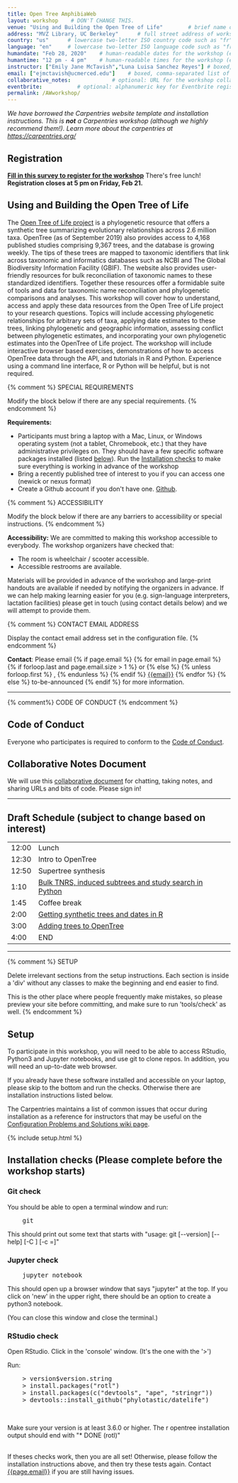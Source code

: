 ```yaml
---
title: Open Tree AmphibiaWeb
layout: workshop    # DON'T CHANGE THIS.
venue: "Using and Building the Open Tree of Life"        # brief name of host site without address (e.g., "Euphoric State University")
address: "MVZ Library, UC Berkeley"      # full street address of workshop (e.g., "Room A, 123 Forth Street, Blimingen, Euphoria")
country: "us"      # lowercase two-letter ISO country code such as "fr" (see https://en.wikipedia.org/wiki/ISO_3166-1#Current_codes)
language: "en"     # lowercase two-letter ISO language code such as "fr" (see https://en.wikipedia.org/wiki/List_of_ISO_639-1_codes)
humandate: "Feb 28, 2020"    # human-readable dates for the workshop (e.g., "Feb 17-18, 2020")
humantime: "12 pm - 4 pm"    # human-readable times for the workshop (e.g., "9:00 am - 4:30 pm")
instructor: ["Emily Jane McTavish","Luna Luisa Sanchez Reyes"] # boxed, comma-separated list of instructors' names as strings, like ["Kay McNulty", "Betty Jennings", "Betty Snyder"]
email: ["ejmctavish@ucmerced.edu"]    # boxed, comma-separated list of contact email addresses for the host, lead instructor, or whoever else is handling questions, like ["marlyn.wescoff@example.org", "fran.bilas@example.org", "ruth.lichterman@example.org"]
collaborative_notes:             # optional: URL for the workshop collaborative notes, e.g. an Etherpad or Google Docs document (e.g., https://pad.carpentries.org/2015-01-01-euphoria)
eventbrite:           # optional: alphanumeric key for Eventbrite registration, e.g., "1234567890AB" (if Eventbrite is being used)
permalink: /AWworkshop/
---
```


*We have borrowed the Carpentries website template and installation instructions. This is **not** a Carpentries workshop (although we highly recommend them!). Learn more about the carpentries at https://carpentries.org/*


<h2 id="registration">Registration</h2>

<strong>[Fill in this survey to register for the workshop](https://ucmerced.az1.qualtrics.com/jfe/form/SV_elKXmtHUgYEa097)</strong>
There's free lunch!  
<strong>Registration closes at 5 pm on Friday, Feb 21.</strong>



<h2 id="general">Using and Building the Open Tree of Life</h2>


The [Open Tree of Life project](http://opentreeoflife.github.io/) is a phylogenetic resource that offers a synthetic tree summarizing evolutionary relationships across 2.6 million taxa. OpenTree (as of September 2019) also provides access to 4,168 published studies comprising 9,367 trees, and the database is growing weekly. The tips of these trees are mapped to taxonomic identifiers that link across taxonomic and informatics databases such as NCBI and The Global Biodiversity Information Facility (GBIF).
The website also provides user-friendly resources for bulk reconciliation of taxonomic names to these standardized identifiers. Together these resources offer a formidable suite of tools and data for taxonomic name reconciliation and phylogenetic comparisons and analyses.
 This workshop will cover how to understand, access and apply these data resources from the Open Tree of Life project to your research questions. Topics will include accessing phylogenetic relationships for arbitrary sets of taxa, applying date estimates to these trees, linking phylogenetic and geographic information, assessing conflict between phylogenetic estimates, and incorporating your own phylogenetic estimates into the OpenTree of Life project.
    The workshop will include interactive browser based exercises, demonstrations of how to access OpenTree data through the API, and tutorials in R and Python. Experience using a command line interface, R or Python will be helpful, but is not required.             


{% comment %}
SPECIAL REQUIREMENTS

Modify the block below if there are any special requirements.
{% endcomment %}
<p id="requirements">
  <strong>Requirements:</strong>

  <ul>
    <li>Participants must bring a laptop with a
  Mac, Linux, or Windows operating system (not a tablet, Chromebook, etc.) that they have administrative privileges on. They should have a few specific software packages installed (listed <a href="#setup">below</a>). Run the <a href="#Installation checks">Installation checks</a> to make sure everything is working in advance of the workshop </li>
    <li>Bring a recently published tree of interest to you if you can access one (newick or nexus format)</li>
    <li>Create a Github account if you don't have one. <a href="https://github.com/join">Github</a>. </li>  
  </ul>
</p>

{% comment %}
ACCESSIBILITY

Modify the block below if there are any barriers to accessibility or
special instructions.
{% endcomment %}
<p id="accessibility">
  <strong>Accessibility:</strong> We are committed to making this workshop
  accessible to everybody.
  The workshop organizers have checked that:
</p>
<ul>
  <li>The room is wheelchair / scooter accessible.</li>
  <li>Accessible restrooms are available.</li>
</ul>
<p>
  Materials will be provided in advance of the workshop and
  large-print handouts are available if needed by notifying the
  organizers in advance.  If we can help making learning easier for
  you (e.g. sign-language interpreters, lactation facilities) please
  get in touch (using contact details below) and we will
  attempt to provide them.
</p>

{% comment %}
CONTACT EMAIL ADDRESS

Display the contact email address set in the configuration file.
{% endcomment %}
<p id="contact">
  <strong>Contact</strong>:
  Please email
  {% if page.email %}
  {% for email in page.email %}
  {% if forloop.last and page.email.size > 1 %}
  or
  {% else %}
  {% unless forloop.first %}
  ,
  {% endunless %}
  {% endif %}
  <a href='mailto:{{email}}'>{{email}}</a>
  {% endfor %}
  {% else %}
  to-be-announced
  {% endif %}
  for more information.
</p>

<hr/>

{% comment%}
CODE OF CONDUCT
{% endcomment %}
<h2 id="code-of-conduct">Code of Conduct</h2>

<p>
Everyone who participates is required to conform to the <a href="https://systbiol.github.io/ssb2020/code_of_conduct.html">Code of Conduct</a>.
</p>

<h2 id="notes">Collaborative Notes Document</h2>

<p>
We will use this <a href="https://etherpad.wikimedia.org/p/OpenTreeSSB">collaborative document</a> for chatting, taking notes, and sharing URLs and bits of code. Please sign in!
</p>
<hr/>


<h2 id="schedule">Draft Schedule (subject to change based on interest)</h2>


<div class="row">
  <div class="col-md-6">
    <table class="table table-striped">
    <tr> <td>12:00</td>  <td>Lunch</td> </tr>
    <tr> <td>12:30</td>  <td>Intro to OpenTree</td> </tr>
    <tr> <td>12:50</td>  <td>Supertree synthesis</td> </tr>
    <tr> <td>1:10</td>  <td><a href = "https://github.com/snacktavish/OpenTree_SSB2020">Bulk TNRS, induced subtrees and study search in Python</a></td> </tr>
    <tr> <td>1:45</td>  <td>Coffee break</td> </tr>
    <tr> <td>2:00</td>  <td><a href = "https://lunasare.github.io/ssb2020_workshop/index.html">Getting synthetic trees and dates in R</a></td> </tr>
    <tr> <td>3:00</td>  <td><a href = "https://tree.opentreeoflife.org/curator">Adding trees to OpenTree</a></td></tr>
    <tr> <td>4:00</td>  <td>END</td> </tr>
    </table>
  </div>
</div>

<hr/>

{% comment %}
SETUP

Delete irrelevant sections from the setup instructions.  Each
section is inside a 'div' without any classes to make the beginning
and end easier to find.

This is the other place where people frequently make mistakes, so
please preview your site before committing, and make sure to run
'tools/check' as well.
{% endcomment %}

<h2 id="setup">Setup</h2>

<p>
  To participate in this workshop,
  you will need to be able to access RStudio, Python3 and Jupyter notebooks, and use git to clone repos.
  In addition, you will need an up-to-date web browser.

  If you already have these software installed and accessible on your laptop, please skip to the bottom and run the checks.
  Otherwise there are installation instructions listed below.
</p>

<p>
  The Carpentries maintains a list of common issues that occur during installation as a reference for instructors
  that may be useful on the
  <a href = "https://github.com/carpentries/workshop-template/wiki/Configuration-Problems-and-Solutions">Configuration Problems and Solutions wiki page</a>.
</p>


{% include setup.html %}

<h2 id="Installation checks">Installation checks (Please complete before the workshop starts)</h2>
<p>


<h3 id="git check">Git check</h3>

You should be able to open a terminal window and run:

<pre>
    git
</pre>

This should print out some text that starts with "usage: git [--version] [--help] [-C <path>] [-c <name>=<value>]"
<h3 id="Jupyter check">Jupyter check</h3>

<pre>
    jupyter notebook
</pre>

This should open up a browser window that says "jupyter" at the top. If you click on 'new' in the upper right, there should be an option to create a python3 notebook.

(You can close this window and close the terminal.)  


<h3 id="RStudio check">RStudio check</h3>

<p>  
  Open RStudio. Click in the 'console' window. (It's the one with the '>')  

 Run:  

 <pre>
    > version$version.string
    > install.packages("rotl")
    > install.packages(c("devtools", "ape", "stringr"))
    > devtools::install_github("phylotastic/datelife")

 </pre>

 Make sure your version is at least 3.6.0 or higher.  The r opentree installation output should end with "* DONE (rotl)"

  <br>
If theses checks work, then you are all set!   
 Otherwise, please follow the installation instructions above, and then try these tests again. Contact <a href='mailto:{{page.email}}'>{{page.email}}</a> if you are still having issues.
</p>
